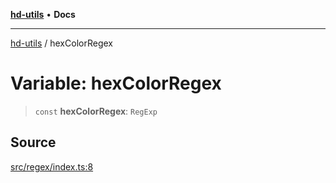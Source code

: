 [**hd-utils**](../README.md) • **Docs**

***

[hd-utils](../globals.md) / hexColorRegex

# Variable: hexColorRegex

> `const` **hexColorRegex**: `RegExp`

## Source

[src/regex/index.ts:8](https://github.com/AhmadHddad/h-utils/blob/b1dfa95e218c9605f39fc234662ef50e62fadcb8/src/regex/index.ts#L8)
